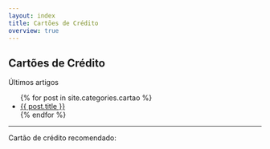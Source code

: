 ```yaml
---
layout: index
title: Cartões de Crédito
overview: true
---
```


## Cartões de Crédito

<span class="latest-article">Últimos artigos</span>

<ul class="index">
  {% for post in site.categories.cartao %}
    <li><a href="{{ post.url }}">{{ post.title }}</a></li>
  {% endfor %}
</ul>

<hr/>

<span class="latest-article">Cartão de crédito recomendado:</span>
<div class="sponsor">
    <script type="text/javascript">
        var netlucro_width=300;
        var netlucro_height=250;
    </script>
    <script type="text/javascript" src="//nucleo.netlucro.com/ad/22544/1471/27414"></script>
</div>
